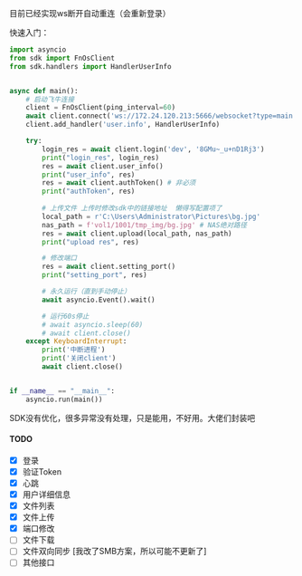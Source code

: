 目前已经实现ws断开自动重连（会重新登录）

快速入门：
```python
import asyncio
from sdk import FnOsClient
from sdk.handlers import HandlerUserInfo


async def main():
    # 启动飞牛连接
    client = FnOsClient(ping_interval=60)
    await client.connect('ws://172.24.120.213:5666/websocket?type=main')
    client.add_handler('user.info', HandlerUserInfo)

    try:
        login_res = await client.login('dev', '8GMu~_u+nD1Rj3')
        print("login_res", login_res)
        res = await client.user_info()
        print("user_info", res)
        res = await client.authToken() # 非必须
        print("authToken", res)
        
        # 上传文件 上传时修改sdk中的链接地址  懒得写配置项了
        local_path = r'C:\Users\Administrator\Pictures\bg.jpg'
        nas_path = f'vol1/1001/tmp_img/bg.jpg' # NAS绝对路径
        res = await client.upload(local_path, nas_path)
        print("upload res", res)

        # 修改端口
        res = await client.setting_port()
        print("setting_port", res)

        # 永久运行（直到手动停止）
        await asyncio.Event().wait()

        # 运行60s停止
        # await asyncio.sleep(60)
        # await client.close()
    except KeyboardInterrupt:
        print('中断进程')
        print('关闭client')
        await client.close()


if __name__ == "__main__":
    asyncio.run(main())
```

SDK没有优化，很多异常没有处理，只是能用，不好用。大佬们封装吧

#### TODO

 - [x] 登录
 - [x] 验证Token
 - [x] 心跳
 - [x] 用户详细信息
 - [x] 文件列表
 - [x] 文件上传
 - [x] 端口修改
 - [ ] 文件下载
 - [ ] 文件双向同步 [我改了SMB方案，所以可能不更新了]
 - [ ] 其他接口
